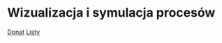 # Wizualizacja i symulacja procesów
[Donat](https://www.youtube.com/watch?v=ZKhfKFcL7tg)
[Listy](https://sites.google.com/view/orics)
